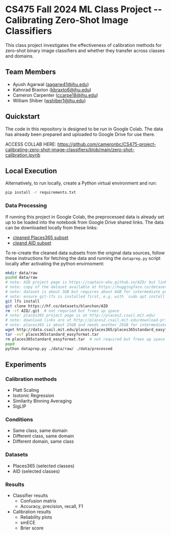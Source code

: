 # CS475 Fall 2024 ML Class Project -- Calibrating Zero-Shot Image Classifiers

This class project investigates the effectiveness of calibration methods for zero-shot binary image classifiers and whether they transfer across classes and domains.

## Team Members

- Ayush Agarwal (aagarw41@jhu.edu)
- Kahnrad Braxton (kbraxto6@jhu.edu)
- Cameron Carpenter (ccarpe18@jhu.edu)
- William Shiber (wshiber1@jhu.edu)

## Quickstart

The code in this repository is designed to be run in Google Colab. The data has already been prepared and uploaded to Google Drive for use there.

ACCESS COLLAB HERE: https://github.com/cameronbc/CS475-project-calibrating-zero-shot-image-classifiers/blob/main/zero-shot-calibration.ipynb

## Local Execution

Alternatively, to run locally, create a Python virtual environment and run:

```bash
pip install -r requirements.txt
```

### Data Processing

If running this project in Google Colab, the preprocessed data is already set up to be loaded into the notebook from Google Drive shared links. The data can be downloaded locally from these links:

- [cleaned Places365 subset](https://drive.google.com/file/d/1w-0LncVMfBsdtqX7jT-jCTdAnLBZuFtU/view?usp=drive_link)
- [cleand AID subset](https://drive.google.com/file/d/1CTdCFoo88_ygMb2PNGnK3QTi8xk_naoA/view?usp=drive_link)

To re-create the cleaned data subsets from the original data sources, follow these instructions for fetching the data and running the `dataprep.py` script locally after activating the python envirnoment:

```bash
mkdir data/raw
pushd data/raw
# note: AID project page is https://captain-whu.github.io/AID/ but links are stale
# note: copy of the dataset available at https://huggingface.co/datasets/blanchon/AID
# note: dataset is about 3GB but requires about 6GB for intermediate processing
# note: ensure git-lfs is installed first, e.g. with `sudo apt install git-lfs`
git lfs install
git clone https://hf.co/datasets/blanchon/AID
rm -rf AID/.git  # not requried but frees up space
# note: places365 project page is at http://places2.csail.mit.edu/
# note: download links are at http://places2.csail.mit.edu/download-private.html
# note: places365 is about 25GB and needs another 25GB for intermediate processing
wget http://data.csail.mit.edu/places/places365/places365standard_easyformat.tar
tar -xvf places365standard_easyformat.tar
rm places365standard_easyformat.tar  # not required but frees up space
popd
python dataprep.py ./data/raw/ ./data/processed
```

## Experiments

### Calibration methods

- Platt Scaling
- Isotonic Regression
- Similarity Binning Averaging
- SigLIP

### Conditions

- Same class, same domain
- Different class, same domain
- Different domain, same class

### Datasets

  - Places365 (selected classes)
  - AID (selected classes)

### Results

- Classifier results
  - Confusion matrix
  - Accuracy, precision, recall, F1
- Calibration results
  - Reliability plots
  - smECE
  - Brier score

